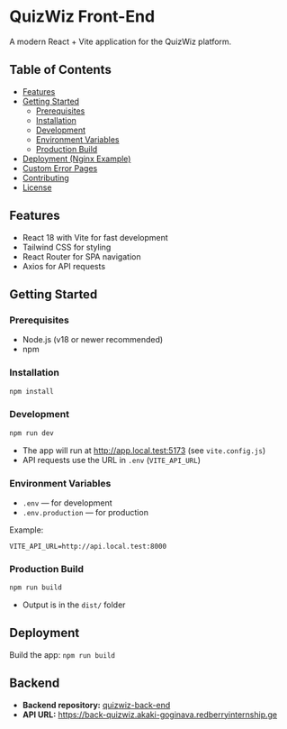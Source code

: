 # QuizWiz Front-End

A modern React + Vite application for the QuizWiz platform.

## Table of Contents

- [Features](#features)
- [Getting Started](#getting-started)
  - [Prerequisites](#prerequisites)
  - [Installation](#installation)
  - [Development](#development)
  - [Environment Variables](#environment-variables)
  - [Production Build](#production-build)
- [Deployment (Nginx Example)](#deployment-nginx-example)
- [Custom Error Pages](#custom-error-pages)
- [Contributing](#contributing)
- [License](#license)

## Features

- React 18 with Vite for fast development
- Tailwind CSS for styling
- React Router for SPA navigation
- Axios for API requests

## Getting Started

### Prerequisites

- Node.js (v18 or newer recommended)
- npm

### Installation

```bash
npm install
```

### Development

```bash
npm run dev
```

- The app will run at http://app.local.test:5173 (see `vite.config.js`)
- API requests use the URL in `.env` (`VITE_API_URL`)

### Environment Variables

- `.env` — for development
- `.env.production` — for production

Example:

```
VITE_API_URL=http://api.local.test:8000
```

### Production Build

```bash
npm run build
```

- Output is in the `dist/` folder

## Deployment

Build the app: `npm run build`

## Backend

- **Backend repository:** [quizwiz-back-end](https://github.com/RedberryInternship/quizwiz-back-akaki-goginava)
- **API URL:** https://back-quizwiz.akaki-goginava.redberryinternship.ge
